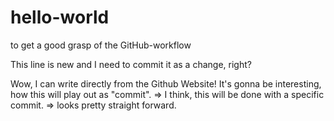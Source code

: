 # hello-world
to get a good grasp of the GitHub-workflow

This line is new and I need to commit it as a change, right?

Wow, I can write directly from the Github Website! It's gonna be interesting, how this will play out as "commit".
=> I think, this will be done with a specific commit.
=> looks pretty straight forward.
